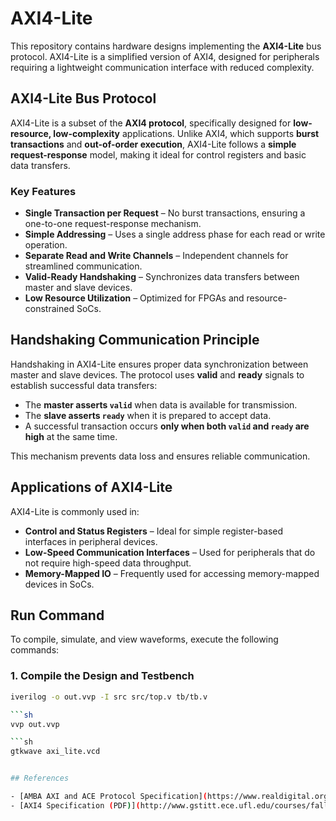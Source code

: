 # AXI4-Lite

This repository contains hardware designs implementing the **AXI4-Lite** bus protocol. AXI4-Lite is a simplified version of AXI4, designed for peripherals requiring a lightweight communication interface with reduced complexity.

## AXI4-Lite Bus Protocol

AXI4-Lite is a subset of the **AXI4 protocol**, specifically designed for **low-resource, low-complexity** applications. Unlike AXI4, which supports **burst transactions** and **out-of-order execution**, AXI4-Lite follows a **simple request-response** model, making it ideal for control registers and basic data transfers.

### Key Features

- **Single Transaction per Request** – No burst transactions, ensuring a one-to-one request-response mechanism.
- **Simple Addressing** – Uses a single address phase for each read or write operation.
- **Separate Read and Write Channels** – Independent channels for streamlined communication.
- **Valid-Ready Handshaking** – Synchronizes data transfers between master and slave devices.
- **Low Resource Utilization** – Optimized for FPGAs and resource-constrained SoCs.

## Handshaking Communication Principle

Handshaking in AXI4-Lite ensures proper data synchronization between master and slave devices. The protocol uses **valid** and **ready** signals to establish successful data transfers:

- The **master asserts `valid`** when data is available for transmission.
- The **slave asserts `ready`** when it is prepared to accept data.
- A successful transaction occurs **only when both `valid` and `ready` are high** at the same time.

This mechanism prevents data loss and ensures reliable communication.

## Applications of AXI4-Lite

AXI4-Lite is commonly used in:

- **Control and Status Registers** – Ideal for simple register-based interfaces in peripheral devices.
- **Low-Speed Communication Interfaces** – Used for peripherals that do not require high-speed data throughput.
- **Memory-Mapped IO** – Frequently used for accessing memory-mapped devices in SoCs.


## Run Command

To compile, simulate, and view waveforms, execute the following commands:

### 1. Compile the Design and Testbench
```sh
iverilog -o out.vvp -I src src/top.v tb/tb.v

```sh
vvp out.vvp

```sh
gtkwave axi_lite.vcd


## References

- [AMBA AXI and ACE Protocol Specification](https://www.realdigital.org/doc/a9fee931f7a172423e1ba73f66ca4081)
- [AXI4 Specification (PDF)](http://www.gstitt.ece.ufl.edu/courses/fall15/eel4720_5721/labs/refs/AXI4_specification.pdf)
